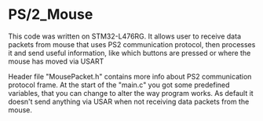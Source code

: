 # PS/2_Mouse
This code was written on STM32-L476RG. It allows user to receive data packets from mouse that uses PS2 communication protocol, then processes it and send useful information, like which buttons are pressed or where the mouse has moved via USART 

Header file "MousePacket.h" contains more info about PS2 communication protocol frame. At the start of the "main.c" you got some predefined variables, that you can change to alter the way program works. As default it doesn't send anything via USAR when not receiving data packets from the mouse.
